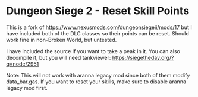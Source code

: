 # Dungeon Siege 2 - Reset Skill Points

This is a fork of https://www.nexusmods.com/dungeonsiegeii/mods/17 but I have included both of the DLC classes so their points can be reset.
Should work fine in non-Broken World, but untested.

I have included the source if you want to take a peak in it. You can also decompile it, but you will need tankviewer: https://siegetheday.org/?q=node/2951

Note: This will not work with aranna legacy mod since both of them modify data_bar.gas. If you want to reset your skills, make sure to disable aranna legacy mod first.
